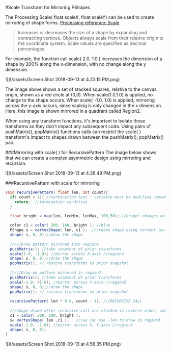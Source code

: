 #Scale Transform for Mirroring PShapes

The Processing Scale( float scaleX, float scaleY) can be used to create mirroring of shape forms. [Processing reference: Scale](https://processing.org/reference/scale_.html) 

 >Increases or decreases the size of a shape by expanding and contracting vertices. Objects always scale from their relative origin to the coordinate system. Scale values are specified as decimal percentages. 
 
For example, the function call scale( 2.0, 1.0 ) increases the dimension of a shape by 200% along the x-dimension, with no change along the y dimension.

![](/assets/Screen Shot 2018-09-13 at 4.23.15 PM.png)

The image above shows a set of stacked squares, relative to the canvas origin, shown as a red circle at (0,0). When scale(1.0,1.0) is applied, no change to the shape occurs.  When scale( -1.0, 1.0) is applied, mirroring across the y-axis occurs, since scaling is only changed in the x dimension.  Here, this image is shown mirrored in a quadrant called Region2.  

When using any transform functions, it's important to isolate those transforms so they don't impact any subsequent code.  Using pairs of pushMatrix(), popMatrix() functions calls can restrict the scale( ) transform's impact to shapes drawn between the pushMatrix(), popMatrix() pair.

###Mirroring with scale( ) for RecursivePattern
The image below shows that we can create a complex asymmetric design using mirroring and recursion.   


![](/assets/Screen Shot 2018-09-13 at 4.36.48 PM.png)

###RecursivePattern with scale for mirroring

```java
void recursivePattern( float len, int count){
  if( count < 1){ //termination test - variable must be modified somewhere in recursive function to insure termination
    return;  //termination condition
  }
 
  float bright = map(len, lenMin, lenMax, 100,50); //bright changes with len

  color c1 = color( 200, 100, bright ); //blue
  PShape s = vertexShape( len, c1 );  //create shape using current len
  shape( s, 0, 0);//draw the shape
  
  /////Draw pattern mirrored into region4 
  pushMatrix(); //take snapshot of prior transforms
  scale(1.0, -1.0); //mirror across X-axis //region4
  shape( s, 0, 0);//draw the shape
  popMatrix(); // restore transforms to prior snapshot
  
  /////Draw on pattern mirrored in region2
  pushMatrix(); //take snapshot of prior transforms
  scale(-1.0, +1.0); //mirror across Y-axis //region2
  shape( s, 0, 0);//draw the shape
  popMatrix(); // restore transforms to prior snapshot
  
  recursivePattern( len * 0.8, count - 1); ///RECURSIVE CALL
  
  ///shape drawn after recursive call are stacked in reverse order, smallest to largest - asymmetry
  c1 = color( 200, 100, bright );
  s= vertexShape( len ,c1 );   ///we can use -len to draw in region3
  scale(-1.0, -1.0); //mirror across X, Y-axis //region2
  shape( s, 0, 0); 
}

```

![](/assets/Screen Shot 2018-09-13 at 4.56.35 PM.png)